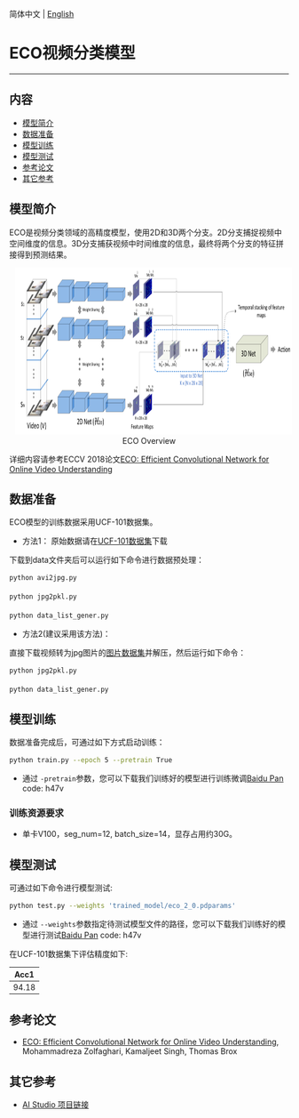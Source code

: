 简体中文 | [English](README_en.md)

# ECO视频分类模型

---
## 内容

- [模型简介](#模型简介)
- [数据准备](#数据准备)
- [模型训练](#模型训练)
- [模型测试](#模型测试)
- [参考论文](#参考论文)
- [其它参考](#其它参考)


## 模型简介

ECO是视频分类领域的高精度模型，使用2D和3D两个分支。2D分支捕捉视频中空间维度的信息。3D分支捕获视频中时间维度的信息，最终将两个分支的特征拼接得到预测结果。

<p align="center">
<img src="images/eco.png" height=300 width=500 hspace='10'/> <br />
ECO Overview
</p>

详细内容请参考ECCV 2018论文[ECO: Efficient Convolutional Network for Online Video Understanding](https://arxiv.org/abs/1804.09066)


## 数据准备

ECO模型的训练数据采用UCF-101数据集。

*  方法1：
原始数据请在[UCF-101数据集](https://www.crcv.ucf.edu/data/UCF101.php)下载

下载到data文件夹后可以运行如下命令进行数据预处理：

```bash
python avi2jpg.py

python jpg2pkl.py

python data_list_gener.py
```
*  方法2(建议采用该方法)：

直接下载视频转为jpg图片的[图片数据集](https://aistudio.baidu.com/aistudio/datasetdetail/52155)并解压，然后运行如下命令：

```bash
python jpg2pkl.py

python data_list_gener.py
```

## 模型训练

数据准备完成后，可通过如下方式启动训练：

```bash
python train.py --epoch 5 --pretrain True

```
- 通过 `-pretrain`参数，您可以下载我们训练好的模型进行训练微调[Baidu Pan](https://pan.baidu.com/s/1yU3TILs-39CCPWuBD8NqHg) code: h47v


### 训练资源要求

*  单卡V100，seg\_num=12, batch\_size=14，显存占用约30G。


## 模型测试

可通过如下命令进行模型测试:

```bash
python test.py --weights 'trained_model/eco_2_0.pdparams'
```

- 通过 `--weights`参数指定待测试模型文件的路径，您可以下载我们训练好的模型进行测试[Baidu Pan](https://pan.baidu.com/s/1yU3TILs-39CCPWuBD8NqHg) code: h47v

在UCF-101数据集下评估精度如下:

| Acc1 | 
| :---: | 
| 94.18 | 


## 参考论文

- [ECO: Efficient Convolutional Network for Online Video Understanding](https://arxiv.org/abs/1804.09066), Mohammadreza Zolfaghari, Kamaljeet Singh, Thomas Brox 

## 其它参考

- [AI Studio 项目链接](https://aistudio.baidu.com/aistudio/projectdetail/898807)